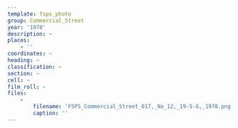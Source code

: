 ```yaml
---
template: fsps_photo
group: Commercial_Street
year: '1978'
description: ~
places:
    - ''
coordinates: ~
heading: ~
classification: ~
section: ~
cell: ~
film_roll: ~
files:
    -
        filename: 'FSPS_Commercial_Street_017,_No_12,_19-5-G,_1978.png'
        caption: ''
---
```

